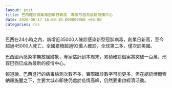 ```yaml
---
layout: post
title: 巴西確診個案再創單日新高　專家形容為最新疫情中心
date: 2020-06-17 16:00:30.000000000 +08:00
categories: rss
---
```


巴西在24小時之內，新增近35000人確診感染新型冠狀病毒，創單日新高，至今超過45000人死亡。全國累積超過92萬人確診，全球第二多，僅次於美國。

巴西國內感染率無放緩跡象，專家估計到本周末，累積確診個案將突破一百萬，形容巴西已成為最新的疫情中心。

報道說，巴西進行的病毒檢測次數不多，實際確診數字可能更多，但在總統博爾索納羅施壓之下，主要大城市即使仍處於疫情高峰，仍然要重啟經濟活動。
